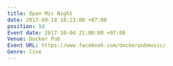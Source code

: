 ```yaml
---
title: Open Mic Night
date: 2017-09-18 18:23:00 +07:00
position: 14
Event date: 2017-10-04 21:00:00 +07:00
Venue: Docker Pub
Event URL: https://www.facebook.com/dockerpubmusic/
Genre: live
---
```


